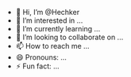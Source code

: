 - 👋 Hi, I’m @Hechker
- 👀 I’m interested in ...
- 🌱 I’m currently learning ...
- 💞️ I’m looking to collaborate on ...
- 📫 How to reach me ...
- 😄 Pronouns: ...
- ⚡ Fun fact: ...

<!---
Hechker/Hechker is a ✨ special ✨ repository because its `README.md` (this file) appears on your GitHub profile.
You can click the Preview link to take a look at your changes.
--->
